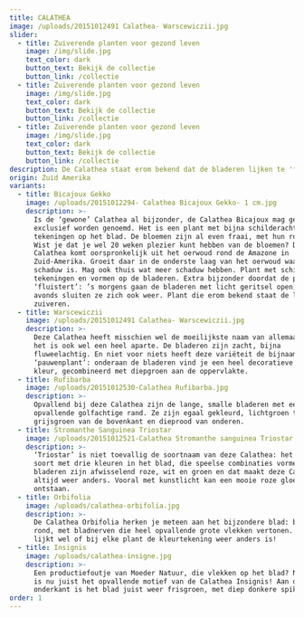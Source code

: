 ```yaml
---
title: CALATHEA
image: /uploads/20151012491 Calathea- Warscewiczii.jpg
slider:
  - title: Zuiverende planten voor gezond leven
    image: /img/slide.jpg
    text_color: dark
    button_text: Bekijk de collectie
    button_link: /collectie
  - title: Zuiverende planten voor gezond leven
    image: /img/slide.jpg
    text_color: dark
    button_text: Bekijk de collectie
    button_link: /collectie
  - title: Zuiverende planten voor gezond leven
    image: /img/slide.jpg
    text_color: dark
    button_text: Bekijk de collectie
    button_link: /collectie
description: De Calathea staat erom bekend dat de bladeren lijken te 'fluisteren'.
origin: Zuid Amerika
variants:
  - title: Bicajoux Gekko
    image: /uploads/20151012294- Calathea Bicajoux Gekko- 1 cm.jpg
    description: >-
      Is de ‘gewone’ Calathea al bijzonder, de Calathea Bicajoux mag gerust
      exclusief worden genoemd. Het is een plant met bijna schilderachtige
      tekeningen op het blad. De bloemen zijn al even fraai, met hun roze tint.
      Wist je dat je wel 20 weken plezier kunt hebben van de bloemen? De
      Calathea komt oorspronkelijk uit het oerwoud rond de Amazone in
      Zuid-Amerika. Groeit daar in de onderste laag van het oerwoud waar veel
      schaduw is. Mag ook thuis wat meer schaduw hebben. Plant met schitterende
      tekeningen en vormen op de bladeren. Extra bijzonder doordat de plant
      ‘fluistert’: ’s morgens gaan de bladeren met licht geritsel open, ’s
      avonds sluiten ze zich ook weer. Plant die erom bekend staat de lucht te
      zuiveren.
  - title: Warscewiczii
    image: /uploads/20151012491 Calathea- Warscewiczii.jpg
    description: >-
      Deze Calathea heeft misschien wel de moeilijkste naam van allemaal, maar
      het is ook wel een heel aparte. De bladeren zijn zacht, bijna
      fluweelachtig. En niet voor niets heeft deze variëteit de bijnaam van
      ‘pauwenplant’: onderaan de bladeren vind je een heel decoratieve paarse
      kleur, gecombineerd met diepgroen aan de oppervlakte.
  - title: Rufibarba
    image: /uploads/20151012530-Calathea Rufibarba.jpg
    description: >-
      Opvallend bij deze Calathea zijn de lange, smalle bladeren met een
      opvallende golfachtige rand. Ze zijn egaal gekleurd, lichtgroen tot
      grijsgroen van de bovenkant en dieprood van onderen.
  - title: Stromanthe Sanguinea Triostar
    image: /uploads/20151012521-Calathea Stromanthe sanguinea Triostar.jpg
    description: >-
      ‘Triostar’ is niet toevallig de soortnaam van deze Calathea: het is een
      soort met drie kleuren in het blad, die speelse combinaties vormen. De
      bladeren zijn afwisselend roze, wit en groen en dat maakt deze Calathea
      altijd weer anders. Vooral met kunstlicht kan een mooie roze gloed
      ontstaan.
  - title: Orbifolia
    image: /uploads/calathea-orbifolia.jpg
    description: >-
      De Calathea Orbifolia herken je meteen aan het bijzondere blad: breed en
      rond, met bladnerven die heel opvallende grote vlekken vertonen. En het
      lijkt wel of bij elke plant de kleurtekening weer anders is!
  - title: Insignis
    image: /uploads/calathea-insigne.jpg
    description: >-
      Een productiefoutje van Moeder Natuur, die vlekken op het blad? Nee, dat
      is nu juist het opvallende motief van de Calathea Insignis! Aan de
      onderkant is het blad juist weer frisgroen, met diep donkere spikkels.
order: 1
---
```



